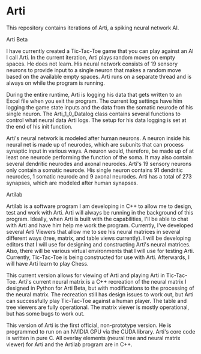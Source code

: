 # Arti

This repository contains iterations of Arti, a spiking neural network AI.

Arti Beta

I have currently created a Tic-Tac-Toe game that you can play against an AI I call Arti. In the current iteration, Arti plays random moves on empty spaces. He does not learn. His neural network consists of 19 sensory neurons to provide input to a single neuron that makes a random move based on the available empty spaces. Arti runs on a separate thread and is always on while the program is running. 

During the entire runtime, Arti is logging his data that gets written to an Excel file when you exit the program. The current log settings have him logging the game state inputs and the data from the somatic neurode of his single neuron. The Arti_1_0_Datalog class contains several functions to control what neural data Arti logs. The setup for his data logging is set at the end of his init function.

Arti's neural network is modeled after human neurons. A neuron inside his neural net is made up of neurodes, which are subunits that can process synaptic input in various ways. A neuron would, therefore, be made up of at least one neurode performing the function of the soma. It may also contain several dendritic neurodes and axonal neurodes. Arti's 19 sensory neurons only contain a somatic neurode. His single neuron contains 91 dendritic neurodes, 1 somatic neurode and 9 axonal neurodes. Arti has a total of 273 synapses, which are modeled after human synapses.

Artilab

Artilab is a software program I am developing in C++ to allow me to design, test and work with Arti. Arti will always be running in the background of this program. Ideally, when Arti is built with the capabilities, I'll be able to chat with Arti and have him help me work the program. Currently, I've developed several Arti Viewers that allow me to see his neural matrices in several different ways (tree, matrix, and table views currently). I will be developing editors that I will use for designing and constructing Arti's neural matrices. Also, there will be various virtual environments that I will use for testing Arti. Currently, Tic-Tac-Toe is being constructed for use with Arti. Afterwards, I will have Arti learn to play Chess.

This current version allows for viewing of Arti and playing Arti in Tic-Tac-Toe. Arti's current neural matrix is a C++ recreation of the neural matrix I designed in Python for Arti Beta, but with modifications to the processing of the neural matrix. The recreation still has design issues to work out, but Arti can successfully play Tic-Tac-Toe against a human player. The table and tree viewers are fully operational. The matrix viewer is mostly operational, but has some bugs to work out.

This version of Arti is the first official, non-prototype version. He is programmed to run on an NVIDIA GPU via the CUDA library. Arti's core code is written in pure C. All overlay elements (neural tree and neural matrix viewer) for Arti and the Artilab program are in C++.
